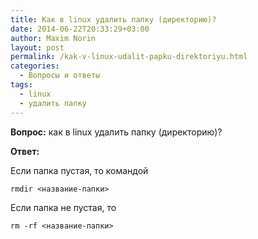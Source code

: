 ```yaml
---
title: Как в linux удалить папку (директорию)?
date: 2014-06-22T20:33:29+03:00
author: Maxim Norin
layout: post
permalink: /kak-v-linux-udalit-papku-direktoriyu.html
categories:
  - Вопросы и ответы
tags:
  - linux
  - удалить папку
---
```

__Вопрос:__ как в linux удалить папку (директорию)?

<!--more-->

__Ответ:__

Если папка пустая, то командой
```
rmdir <название-папки>
```
Если папка не пустая, то
```
rm -rf <название-папки>
```
